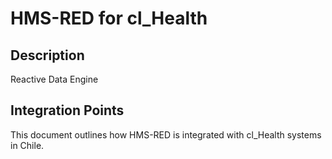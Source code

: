 # HMS-RED for cl_Health

## Description

Reactive Data Engine

## Integration Points

This document outlines how HMS-RED is integrated with cl_Health systems in Chile.
